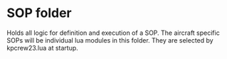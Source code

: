 # SOP folder

Holds all logic for definition and execution of a SOP. The aircraft specific SOPs will be individual lua modules in this folder. They are selected by kpcrew23.lua at startup.
